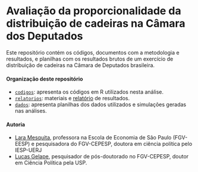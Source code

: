 # Avaliação da proporcionalidade da distribuição de cadeiras na Câmara dos Deputados

Este repositório contém os códigos, documentos com a metodologia e resultados, e planilhas com os resultados brutos de um exercício de distribuição de cadeiras na Câmara de Deputados brasileira.

#### Organização deste repositório

- [`codigos`](/codigos/): apresenta os códigos em R utilizados nesta análise.
- [`relatorios`](/relatorios/): materiais e [relatório](/relatorios/avaliacao_preliminar.md) de resultados.
- [`dados`](/dados/): apresenta planilhas dos dados utilizados e simulações geradas nas análises.

#### Autoria

-   [Lara Mesquita](https://eesp.fgv.br/integrante/lara-mesquita), professora na Escola de Economia de São Paulo (FGV-EESP) e pesquisadora do FGV-CEPESP, doutora em ciência política pelo IESP-UERJ
-   [Lucas Gelape](https://lgelape.github.io/), pesquisador de pós-doutorado no FGV-CEPESP, doutor em Ciência Política pela USP.
